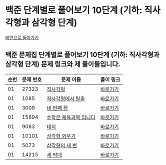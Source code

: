 # 백준 단계별로 풀어보기 10단계 (기하: 직사각형과 삼각형 단계)

[메인으로 돌아가기](https://github.com/younjun1234/Baekjoon/tree/main)

## 백준 문제집 단계별로 풀어보기  10단계 (기하: 직사각형과 삼각형 단계) 문제 링크와 제 풀이들입니다.

| 순번 | 문제 번호 | 문제 이름 | 풀이 링크 |
|----------|----------|----------|----------|
| 01 | 27323 | 	[직사각형](https://www.acmicpc.net/problem/27323) | [바로가기](https://github.com/younjun1234/Baekjoon/blob/main/%EA%B8%B0%ED%95%98%3A%20%EC%A7%81%EC%82%AC%EA%B0%81%ED%98%95%EA%B3%BC%20%EC%82%BC%EA%B0%81%ED%98%95%20%EB%8B%A8%EA%B3%84/%EC%A7%81%EC%82%AC%EA%B0%81%ED%98%95.java) |
| 01 | 1085 | 	[직사각형에서 탈출](https://www.acmicpc.net/problem/1085) | [바로가기](https://github.com/younjun1234/Baekjoon/blob/main/%EA%B8%B0%ED%95%98%3A%20%EC%A7%81%EC%82%AC%EA%B0%81%ED%98%95%EA%B3%BC%20%EC%82%BC%EA%B0%81%ED%98%95%20%EB%8B%A8%EA%B3%84/%EC%A7%81%EC%82%AC%EA%B0%81%ED%98%95%EC%97%90%EC%84%9C%20%ED%83%88%EC%B6%9C.java) |
| 01 | 3009 | 	[네 번째 점](https://www.acmicpc.net/problem/3009) | [바로가기](https://github.com/younjun1234/Baekjoon/blob/main/%EA%B8%B0%ED%95%98%3A%20%EC%A7%81%EC%82%AC%EA%B0%81%ED%98%95%EA%B3%BC%20%EC%82%BC%EA%B0%81%ED%98%95%20%EB%8B%A8%EA%B3%84/%EB%84%A4%20%EB%B2%88%EC%A7%B8%20%EC%A0%90.java) |
| 01 | 15894 | 	[수학은 체육과목 입니다](https://www.acmicpc.net/problem/15894) | [바로가기](https://github.com/younjun1234/Baekjoon/blob/main/%EA%B8%B0%ED%95%98%3A%20%EC%A7%81%EC%82%AC%EA%B0%81%ED%98%95%EA%B3%BC%20%EC%82%BC%EA%B0%81%ED%98%95%20%EB%8B%A8%EA%B3%84/%EC%88%98%ED%95%99%EC%9D%80%20%EC%B2%B4%EC%9C%A1%EA%B3%BC%EB%AA%A9%20%EC%9E%85%EB%8B%88%EB%8B%A4.java) |
| 01 | 9063 | 	[대지](https://www.acmicpc.net/problem/9063) | [바로가기](https://github.com/younjun1234/Baekjoon/blob/main/%EA%B8%B0%ED%95%98%3A%20%EC%A7%81%EC%82%AC%EA%B0%81%ED%98%95%EA%B3%BC%20%EC%82%BC%EA%B0%81%ED%98%95%20%EB%8B%A8%EA%B3%84/%EB%8C%80%EC%A7%80.java) |
| 01 | 10101 | 	[삼각형 외우기](https://www.acmicpc.net/problem/10101) | [바로가기](https://github.com/younjun1234/Baekjoon/blob/main/%EA%B8%B0%ED%95%98%3A%20%EC%A7%81%EC%82%AC%EA%B0%81%ED%98%95%EA%B3%BC%20%EC%82%BC%EA%B0%81%ED%98%95%20%EB%8B%A8%EA%B3%84/%EC%82%BC%EA%B0%81%ED%98%95%20%EC%99%B8%EC%9A%B0%EA%B8%B0.java) |
| 01 | 5073 | 	[삼각형의 세 변](https://www.acmicpc.net/problem/5073) | [바로가기](https://github.com/younjun1234/Baekjoon/blob/main/%EA%B8%B0%ED%95%98%3A%20%EC%A7%81%EC%82%AC%EA%B0%81%ED%98%95%EA%B3%BC%20%EC%82%BC%EA%B0%81%ED%98%95%20%EB%8B%A8%EA%B3%84/%EC%82%BC%EA%B0%81%ED%98%95%EA%B3%BC%20%EC%84%B8%20%EB%B3%80.java) |
| 01 | 14215 | 	[세 막대](https://www.acmicpc.net/problem/14215) | [바로가기](https://github.com/younjun1234/Baekjoon/blob/main/%EA%B8%B0%ED%95%98%3A%20%EC%A7%81%EC%82%AC%EA%B0%81%ED%98%95%EA%B3%BC%20%EC%82%BC%EA%B0%81%ED%98%95%20%EB%8B%A8%EA%B3%84/%EC%84%B8%20%EB%A7%89%EB%8C%80.java) |
